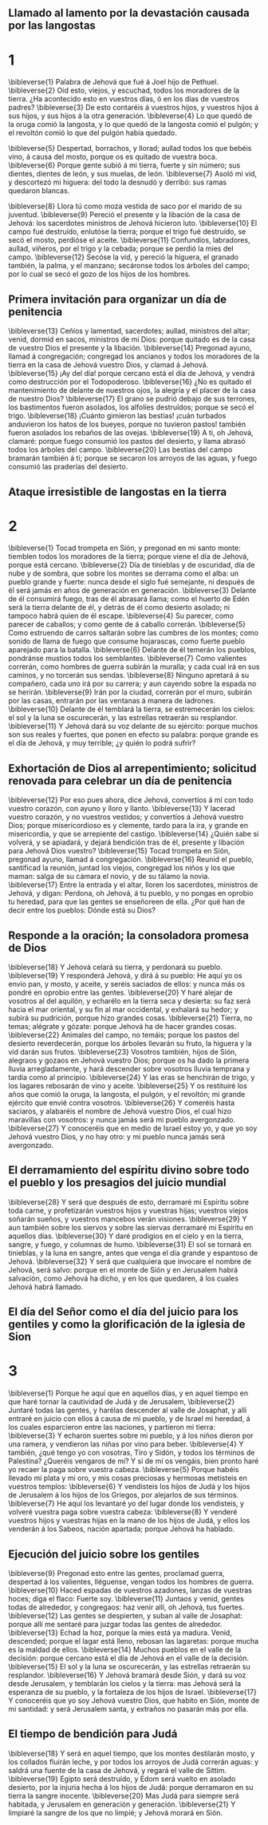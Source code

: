 ## Llamado al lamento por la devastación causada por las langostas
# 1 
\bibleverse{1} Palabra de Jehová que fué á Joel hijo de Pethuel. \bibleverse{2} Oid esto, viejos, y escuchad, todos los moradores de la tierra. ¿Ha acontecido esto en vuestros días, ó en los días de vuestros padres? \bibleverse{3} De esto contaréis á vuestros hijos, y vuestros hijos á sus hijos, y sus hijos á la otra generación. \bibleverse{4} Lo que quedó de la oruga comió la langosta, y lo que quedó de la langosta comió el pulgón; y el revoltón comió lo que del pulgón había quedado.

\bibleverse{5} Despertad, borrachos, y llorad; aullad todos los que bebéis vino, á causa del mosto, porque os es quitado de vuestra boca. \bibleverse{6} Porque gente subió á mi tierra, fuerte y sin número; sus dientes, dientes de león, y sus muelas, de león. \bibleverse{7} Asoló mi vid, y descortezó mi higuera: del todo la desnudó y derribó: sus ramas quedaron blancas.

\bibleverse{8} Llora tú como moza vestida de saco por el marido de su juventud. \bibleverse{9} Pereció el presente y la libación de la casa de Jehová: los sacerdotes ministros de Jehová hicieron luto. \bibleverse{10} El campo fué destruído, enlutóse la tierra; porque el trigo fué destruído, se secó el mosto, perdióse el aceite. \bibleverse{11} Confundíos, labradores, aullad, viñeros, por el trigo y la cebada; porque se perdió la mies del campo. \bibleverse{12} Secóse la vid, y pereció la higuera, el granado también, la palma, y el manzano; secáronse todos los árboles del campo; por lo cual se secó el gozo de los hijos de los hombres.

## Primera invitación para organizar un día de penitencia
\bibleverse{13} Ceñíos y lamentad, sacerdotes; aullad, ministros del altar; venid, dormid en sacos, ministros de mi Dios: porque quitado es de la casa de vuestro Dios el presente y la libación. \bibleverse{14} Pregonad ayuno, llamad á congregación; congregad los ancianos y todos los moradores de la tierra en la casa de Jehová vuestro Dios, y clamad á Jehová. \bibleverse{15} ¡Ay del día! porque cercano está el día de Jehová, y vendrá como destrucción por el Todopoderoso. \bibleverse{16} ¿No es quitado el mantenimiento de delante de nuestros ojos, la alegría y el placer de la casa de nuestro Dios? \bibleverse{17} El grano se pudrió debajo de sus terrones, los bastimentos fueron asolados, los alfolíes destruídos; porque se secó el trigo. \bibleverse{18} ¡Cuánto gimieron las bestias! ¡cuán turbados anduvieron los hatos de los bueyes, porque no tuvieron pastos! también fueron asolados los rebaños de las ovejas. \bibleverse{19} A ti, oh Jehová, clamaré: porque fuego consumió los pastos del desierto, y llama abrasó todos los árboles del campo. \bibleverse{20} Las bestias del campo bramarán también á ti; porque se secaron los arroyos de las aguas, y fuego consumió las praderías del desierto. 

## Ataque irresistible de langostas en la tierra
# 2 
\bibleverse{1} Tocad trompeta en Sión, y pregonad en mi santo monte: tiemblen todos los moradores de la tierra; porque viene el día de Jehová, porque está cercano. \bibleverse{2} Día de tinieblas y de oscuridad, día de nube y de sombra, que sobre los montes se derrama como el alba: un pueblo grande y fuerte: nunca desde el siglo fué semejante, ni después de él será jamás en años de generación en generación. \bibleverse{3} Delante de él consumirá fuego, tras de él abrasará llama; como el huerto de Edén será la tierra delante de él, y detrás de él como desierto asolado; ni tampoco habrá quien de él escape. \bibleverse{4} Su parecer, como parecer de caballos; y como gente de á caballo correrán. \bibleverse{5} Como estruendo de carros saltarán sobre las cumbres de los montes; como sonido de llama de fuego que consume hojarascas, como fuerte pueblo aparejado para la batalla. \bibleverse{6} Delante de él temerán los pueblos, pondránse mustios todos los semblantes. \bibleverse{7} Como valientes correrán, como hombres de guerra subirán la muralla; y cada cual irá en sus caminos, y no torcerán sus sendas. \bibleverse{8} Ninguno apretará á su compañero, cada uno irá por su carrera; y aun cayendo sobre la espada no se herirán. \bibleverse{9} Irán por la ciudad, correrán por el muro, subirán por las casas, entrarán por las ventanas á manera de ladrones. \bibleverse{10} Delante de él temblará la tierra, se estremecerán los cielos: el sol y la luna se oscurecerán, y las estrellas retraerán su resplandor. \bibleverse{11} Y Jehová dará su voz delante de su ejército: porque muchos son sus reales y fuertes, que ponen en efecto su palabra: porque grande es el día de Jehová, y muy terrible; ¿y quién lo podrá sufrir?

## Exhortación de Dios al arrepentimiento; solicitud renovada para celebrar un día de penitencia
\bibleverse{12} Por eso pues ahora, dice Jehová, convertíos á mí con todo vuestro corazón, con ayuno y lloro y llanto. \bibleverse{13} Y lacerad vuestro corazón, y no vuestros vestidos; y convertíos á Jehová vuestro Dios; porque misericordioso es y clemente, tardo para la ira, y grande en misericordia, y que se arrepiente del castigo. \bibleverse{14} ¿Quién sabe si volverá, y se apiadará, y dejará bendición tras de él, presente y libación para Jehová Dios vuestro? \bibleverse{15} Tocad trompeta en Sión, pregonad ayuno, llamad á congregación. \bibleverse{16} Reunid el pueblo, santificad la reunión, juntad los viejos, congregad los niños y los que maman: salga de su cámara el novio, y de su tálamo la novia. \bibleverse{17} Entre la entrada y el altar, lloren los sacerdotes, ministros de Jehová, y digan: Perdona, oh Jehová, á tu pueblo, y no pongas en oprobio tu heredad, para que las gentes se enseñoreen de ella. ¿Por qué han de decir entre los pueblos: Dónde está su Dios?

## Responde a la oración; la consoladora promesa de Dios
\bibleverse{18} Y Jehová celará su tierra, y perdonará su pueblo. \bibleverse{19} Y responderá Jehová, y dirá á su pueblo: He aquí yo os envío pan, y mosto, y aceite, y seréis saciados de ellos: y nunca más os pondré en oprobio entre las gentes. \bibleverse{20} Y haré alejar de vosotros al del aquilón, y echarélo en la tierra seca y desierta: su faz será hacia el mar oriental, y su fin al mar occidental, y exhalará su hedor; y subirá su pudrición, porque hizo grandes cosas. \bibleverse{21} Tierra, no temas; alégrate y gózate: porque Jehová ha de hacer grandes cosas. \bibleverse{22} Animales del campo, no temáis; porque los pastos del desierto reverdecerán, porque los árboles llevarán su fruto, la higuera y la vid darán sus frutos. \bibleverse{23} Vosotros también, hijos de Sión, alegraos y gozaos en Jehová vuestro Dios; porque os ha dado la primera lluvia arregladamente, y hará descender sobre vosotros lluvia temprana y tardía como al principio. \bibleverse{24} Y las eras se henchirán de trigo, y los lagares rebosarán de vino y aceite. \bibleverse{25} Y os restituiré los años que comió la oruga, la langosta, el pulgón, y el revoltón; mi grande ejército que envié contra vosotros. \bibleverse{26} Y comeréis hasta saciaros, y alabaréis el nombre de Jehová vuestro Dios, el cual hizo maravillas con vosotros: y nunca jamás será mi pueblo avergonzado. \bibleverse{27} Y conoceréis que en medio de Israel estoy yo, y que yo soy Jehová vuestro Dios, y no hay otro: y mi pueblo nunca jamás será avergonzado.

## El derramamiento del espíritu divino sobre todo el pueblo y los presagios del juicio mundial
\bibleverse{28} Y será que después de esto, derramaré mi Espíritu sobre toda carne, y profetizarán vuestros hijos y vuestras hijas; vuestros viejos soñarán sueños, y vuestros mancebos verán visiones. \bibleverse{29} Y aun también sobre los siervos y sobre las siervas derramaré mi Espíritu en aquellos días. \bibleverse{30} Y daré prodigios en el cielo y en la tierra, sangre, y fuego, y columnas de humo. \bibleverse{31} El sol se tornará en tinieblas, y la luna en sangre, antes que venga el día grande y espantoso de Jehová. \bibleverse{32} Y será que cualquiera que invocare el nombre de Jehová, será salvo: porque en el monte de Sión y en Jerusalem habrá salvación, como Jehová ha dicho, y en los que quedaren, á los cuales Jehová habrá llamado. 

## El día del Señor como el día del juicio para los gentiles y como la glorificación de la iglesia de Sion
# 3 
\bibleverse{1} Porque he aquí que en aquellos días, y en aquel tiempo en que haré tornar la cautividad de Judá y de Jerusalem, \bibleverse{2} Juntaré todas las gentes, y harélas descender al valle de Josaphat, y allí entraré en juicio con ellos á causa de mi pueblo, y de Israel mi heredad, á los cuales esparcieron entre las naciones, y partieron mi tierra: \bibleverse{3} Y echaron suertes sobre mi pueblo, y á los niños dieron por una ramera, y vendieron las niñas por vino para beber. \bibleverse{4} Y también, ¿qué tengo yo con vosotras, Tiro y Sidón, y todos los términos de Palestina? ¿Queréis vengaros de mí? Y si de mí os vengáis, bien pronto haré yo recaer la paga sobre vuestra cabeza. \bibleverse{5} Porque habéis llevado mi plata y mi oro, y mis cosas preciosas y hermosas metisteis en vuestros templos: \bibleverse{6} Y vendisteis los hijos de Judá y los hijos de Jerusalem á los hijos de los Griegos, por alejarlos de sus términos. \bibleverse{7} He aquí los levantaré yo del lugar donde los vendisteis, y volveré vuestra paga sobre vuestra cabeza: \bibleverse{8} Y venderé vuestros hijos y vuestras hijas en la mano de los hijos de Judá, y ellos los venderán á los Sabeos, nación apartada; porque Jehová ha hablado.

## Ejecución del juicio sobre los gentiles
\bibleverse{9} Pregonad esto entre las gentes, proclamad guerra, despertad á los valientes, lléguense, vengan todos los hombres de guerra. \bibleverse{10} Haced espadas de vuestros azadones, lanzas de vuestras hoces; diga el flaco: Fuerte soy. \bibleverse{11} Juntaos y venid, gentes todas de alrededor, y congregaos: haz venir allí, oh Jehová, tus fuertes. \bibleverse{12} Las gentes se despierten, y suban al valle de Josaphat: porque allí me sentaré para juzgar todas las gentes de alrededor. \bibleverse{13} Echad la hoz, porque la mies está ya madura. Venid, descended; porque el lagar está lleno, rebosan las lagaretas: porque mucha es la maldad de ellos. \bibleverse{14} Muchos pueblos en el valle de la decisión: porque cercano está el día de Jehová en el valle de la decisión. \bibleverse{15} El sol y la luna se oscurecerán, y las estrellas retraerán su resplandor. \bibleverse{16} Y Jehová bramará desde Sión, y dará su voz desde Jerusalem, y temblarán los cielos y la tierra: mas Jehová será la esperanza de su pueblo, y la fortaleza de los hijos de Israel. \bibleverse{17} Y conoceréis que yo soy Jehová vuestro Dios, que habito en Sión, monte de mi santidad: y será Jerusalem santa, y extraños no pasarán más por ella.

## El tiempo de bendición para Judá
\bibleverse{18} Y será en aquel tiempo, que los montes destilarán mosto, y los collados fluirán leche, y por todos los arroyos de Judá correrán aguas: y saldrá una fuente de la casa de Jehová, y regará el valle de Sittim. \bibleverse{19} Egipto será destruído, y Edom será vuelto en asolado desierto, por la injuria hecha á los hijos de Judá: porque derramaron en su tierra la sangre inocente. \bibleverse{20} Mas Judá para siempre será habitada, y Jerusalem en generación y generación. \bibleverse{21} Y limpiaré la sangre de los que no limpié; y Jehová morará en Sión. 